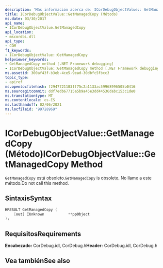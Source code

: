 ```yaml
---
description: 'Más información acerca de: ICorDebugObjectValue:: GetManagedCopy ((método)'
title: ICorDebugObjectValue::GetManagedCopy (Método)
ms.date: 03/30/2017
api_name:
- ICorDebugObjectValue.GetManagedCopy
api_location:
- mscordbi.dll
api_type:
- COM
f1_keywords:
- ICorDebugObjectValue::GetManagedCopy
helpviewer_keywords:
- GetManagedCopy method [.NET Framework debugging]
- ICorDebugObjectValue::GetManagedCopy method [.NET Framework debugging]
ms.assetid: 300af43f-b3eb-4ce5-9ead-30dbfc5fbcc3
topic_type:
- apiref
ms.openlocfilehash: f2947721103ff75c2a1133ac59968996505b0416
ms.sourcegitcommit: ddf7edb67715a5b9a45e3dd44536dabc153c1de0
ms.translationtype: MT
ms.contentlocale: es-ES
ms.lasthandoff: 02/06/2021
ms.locfileid: "99728969"
---
```

# <a name="icordebugobjectvaluegetmanagedcopy-method"></a><span data-ttu-id="6d89b-103">ICorDebugObjectValue::GetManagedCopy (Método)</span><span class="sxs-lookup"><span data-stu-id="6d89b-103">ICorDebugObjectValue::GetManagedCopy Method</span></span>

<span data-ttu-id="6d89b-104">`GetManagedCopy` está obsoleto.</span><span class="sxs-lookup"><span data-stu-id="6d89b-104">`GetManagedCopy` is obsolete.</span></span> <span data-ttu-id="6d89b-105">No llame a este método.</span><span class="sxs-lookup"><span data-stu-id="6d89b-105">Do not call this method.</span></span>  
  
## <a name="syntax"></a><span data-ttu-id="6d89b-106">Sintaxis</span><span class="sxs-lookup"><span data-stu-id="6d89b-106">Syntax</span></span>  
  
```cpp  
HRESULT GetManagedCopy (  
    [out] IUnknown           **ppObject  
);  
```  
  
## <a name="requirements"></a><span data-ttu-id="6d89b-107">Requisitos</span><span class="sxs-lookup"><span data-stu-id="6d89b-107">Requirements</span></span>  

 <span data-ttu-id="6d89b-108">**Encabezado:** CorDebug.idl, CorDebug.h</span><span class="sxs-lookup"><span data-stu-id="6d89b-108">**Header:** CorDebug.idl, CorDebug.h</span></span>  
  
## <a name="see-also"></a><span data-ttu-id="6d89b-109">Vea también</span><span class="sxs-lookup"><span data-stu-id="6d89b-109">See also</span></span>
